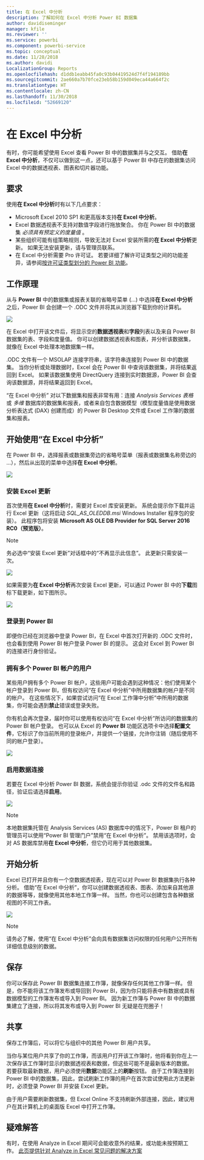 ```yaml
---
title: 在 Excel 中分析
description: 了解如何在 Excel 中分析 Power BI 数据集
author: davidiseminger
manager: kfile
ms.reviewer: ''
ms.service: powerbi
ms.component: powerbi-service
ms.topic: conceptual
ms.date: 11/28/2018
ms.author: davidi
LocalizationGroup: Reports
ms.openlocfilehash: d1ddb1eabb45fa0c93b04419524d7f4f194189bb
ms.sourcegitcommit: 2ae660a7b70fce23eb58b159d049eca44a664f2c
ms.translationtype: HT
ms.contentlocale: zh-CN
ms.lasthandoff: 11/30/2018
ms.locfileid: "52669120"
---
```

# <a name="analyze-in-excel"></a>在 Excel 中分析
有时，你可能希望使用 Excel 查看 Power BI 中的数据集并与之交互。 借助**在 Excel 中分析**，不仅可以做到这一点，还可以基于 Power BI 中存在的数据集访问 Excel 中的数据透视表、图表和切片器功能。

## <a name="requirements"></a>要求
使用**在 Excel 中分析**时有以下几点要求：

* Microsoft Excel 2010 SP1 和更高版本支持**在 Excel 中分析**。
* Excel 数据透视表不支持对数值字段进行拖放聚合。 你在 Power BI 中的数据集 *必须具有预定义的度量值* 。
* 某些组织可能有组策略规则，导致无法对 Excel 安装所需的**在 Excel 中分析**更新。 如果无法安装更新，请与管理员联系。
* 在 Excel 中分析需要 Pro 许可证。 若要详细了解许可证类型之间的功能差异，请参阅[按许可证类型划分的 Power BI 功能](service-features-license-type.md)。 

## <a name="how-does-it-work"></a>工作原理
从与 **Power BI** 中的数据集或报表关联的省略号菜单 (…) 中选择**在 Excel 中分析**之后，Power BI 会创建一个 .ODC 文件并将其从浏览器下载到你的计算机。

![](media/service-analyze-in-excel/power-bi-analyze-in-excel.png)

在 Excel 中打开该文件后，将显示空的**数据透视表**和**字段**列表以及来自 Power BI 数据集的表、字段和度量值。 你可以创建数据透视表和图表，并分析该数据集，就像在 Excel 中处理本地数据集一样。

.ODC 文件有一个 MSOLAP 连接字符串，该字符串连接到 Power BI 中的数据集。 当你分析或处理数据时，Excel 会在 Power BI 中查询该数据集，并将结果返回到 Excel。 如果该数据集使用 DirectQuery 连接到实时数据源，Power BI 会查询该数据源，并将结果返回到 Excel。

“在 Excel 中分析” 对以下数据集和报表非常有用：连接 *Analysis Services 表格* 或 *多维* 数据库的数据集和报表，或者来自包含数据模型（模型度量值是使用数据分析表达式 (DAX) 创建而成）的 Power BI Desktop 文件或 Excel 工作簿的数据集和报表。

## <a name="get-started-with-analyze-in-excel"></a>开始使用“在 Excel 中分析”
在 Power BI 中，选择报表或数据集旁边的省略号菜单（报表或数据集名称旁边的 ...），然后从出现的菜单中选择**在 Excel 中分析**。

![](media/service-analyze-in-excel/power-bi-analyze-menu.png)

### <a name="install-excel-updates"></a>安装 Excel 更新
首次使用**在 Excel 中分析**时，需要对 Excel 库安装更新。 系统会提示你下载并运行 Excel 更新（这将启动 *SQL_AS_OLEDDB.msi* Windows Installer 程序包的安装）。 此程序包将安装 **Microsoft AS OLE DB Provider for SQL Server 2016 RC0（预览版）**。

> [!NOTE]
> 务必选中“安装 Excel 更新”对话框中的“不再显示此信息”。 此更新只需安装一次。
> 
> 

![](media/service-analyze-in-excel/pbi_anlz_excel_dontshow.png)

如果需要为**在 Excel 中分析**再次安装 Excel 更新，可以通过 Power BI 中的**下载**图标下载更新，如下图所示。

![](media/service-analyze-in-excel/pbi_anlz_excel_download_again.png)

### <a name="sign-in-to-power-bi"></a>登录到 Power BI
即便你已经在浏览器中登录 Power BI，在 Excel 中首次打开新的 .ODC 文件时，也会看到使用 Power BI 帐户登录 Power BI 的提示。 这会对 Excel 到 Power BI 的连接进行身份验证。

### <a name="users-with-multiple-power-bi-accounts"></a>拥有多个 Power BI 帐户的用户
某些用户拥有多个 Power BI 帐户，这些用户可能会遇到这种情况：他们使用某个帐户登录到 Power BI，但有权访问“在 Excel 中分析”中所用数据集的帐户是不同的帐户。 在这些情况下，如果尝试访问“在 Excel 工作簿中分析”中所用的数据集，你可能会遇到**禁止**错误或登录失败。

你有机会再次登录，届时你可以使用有权访问“在 Excel 中分析”所访问的数据集的 Power BI 帐户登录。 也可以从 Excel 的 **Power BI** 功能区选项卡中选择**配置文件**，它标识了你当前所用的登录帐户，并提供一个链接，允许你注销（随后使用不同的帐户登录）。

![](media/service-analyze-in-excel/pbi_anlz_excel_profile.png)

### <a name="enable-data-connections"></a>启用数据连接
若要在 Excel 中分析 Power BI 数据，系统会提示你验证 .odc 文件的文件名和路径，验证后请选择**启用**。

![](media/service-analyze-in-excel/pbi_anlz_excel_enable.png)

> [!NOTE]
> 本地数据集托管在 Analysis Services (AS) 数据库中的情况下，Power BI 租户的管理员可以使用“Power BI 管理门户”禁用“在 Excel 中分析”。 禁用该选项时，会对 AS 数据库禁用**在 Excel 中分析**，但它仍可用于其他数据集。
> 
> 

## <a name="analyze-away"></a>开始分析
Excel 已打开并且你有一个空数据透视表，现在可以对 Power BI 数据集执行各种分析。 借助“在 Excel 中分析”，你可以创建数据透视表、图表、添加来自其他源的数据等等，就像使用其他本地工作簿一样。 当然，你也可以创建包含各种数据视图的不同工作表。

![](media/service-analyze-in-excel/pbi_anlz_excel_chart.png)

> [!NOTE]
> 请务必了解，使用“在 Excel 中分析”会向具有数据集访问权限的任何用户公开所有详细信息级别的数据。
> 
> 

## <a name="save"></a>保存
你可以保存此 Power BI 数据集连接工作簿，就像保存任何其他工作簿一样。 但是，你不能将该工作簿发布或导回到 Power BI，因为你只能将表中有数据或具有数据模型的工作簿发布或导入到 Power BI。 因为新工作簿与 Power BI 中的数据集建立了连接，所以将其发布或导入到 Power BI 无疑是在兜圈子！

## <a name="share"></a>共享
保存工作簿后，可以将它与组织中的其他 Power BI 用户共享。

当你与某位用户共享了你的工作簿，而该用户打开该工作簿时，他将看到你在上一次保存该工作簿时显示的数据透视表和数据，但这些可能不是最新版本的数据。 若要获取最新数据，用户必须使用**数据**功能区上的**刷新**按钮。 由于工作簿连接到 Power BI 中的数据集，因此，尝试刷新工作簿的用户在首次尝试使用此方法更新时，必须登录 Power BI 并安装 Excel 更新。

由于用户需要刷新数据集，但 Excel Online 不支持刷新外部连接，因此，建议用户在其计算机上的桌面版 Excel 中打开工作簿。

## <a name="troubleshooting"></a>疑难解答
有时，在使用 Analyze in Excel 期间可会能收意外的结果，或功能未按预期工作。 [此页提供针对 Analyze in Excel 常见问题的解决方案](desktop-troubleshooting-analyze-in-excel.md)